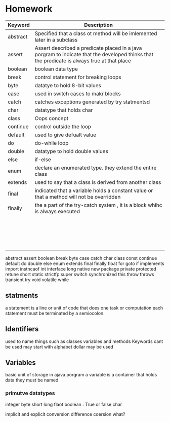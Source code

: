 # Homework

| Keyword | Description |
| --- | ----------- |
| abstract | Specified that a class ot method will be imlemented later in a subclass |
| assert | Assert described a predicate placed in a java porgram to indicate that the developed thinks that the predicate is always true at that place |
|boolean| boolean data type|
|break| control statement for breaking loops|
|byte|datatye to hold 8-bit values|
|case|used in switch cases to makr blocks|
|catch|catches exceptions generated by try statmentsd|
|char|datatype that holds char|
|class|Oops concept|
|continue|control outside the loop|
|default|used to give defualt value|
|do| do-while loop|
|double|datatype to hold double values|
|else|if-else|
|enum|declare an enumerated type. they extend the entire class|
|extends|used to say that a class is derived from another class|
|final|indicated that a variable holds a constant value or that a method will not be overridden|
|finally|the a part of the try-catch system , it is a block whihc is always executed|
|||
|||
|||
|||
|||
|||
|||
|||
|||
|||
|||
|||
|||
|||
|||
|||
|||
|||


abstract
assert 
boolean
break 
byte
case
catch
char
class
const 
continue
default
do
double
else
enum
extends
final
finally
float
for
goto
if
implements
import
instncaof
int 
interface
long
native
new
package
private
protected
retune 
short
static 
strictfp
super
switch
synchronized
this
throw
throws
transient
try
void
volatile
while


## statments

a statement is  a line or unit of code that does one task or computation
each statement must be terminated by a semiocolon.

## Identifiers

used to name things such as classes variables and methods
Keywords cant be used 
may start with alphabet 
dollar may be used

## Variables

basic unit of storage in ajava porgram
a variable is a container that holds data
they must be named
### primutve datatypes

integer
byte
short 
long
flaot
boolean  : True or false
char

implicit and explicit conversion difference coersion what?
                      




